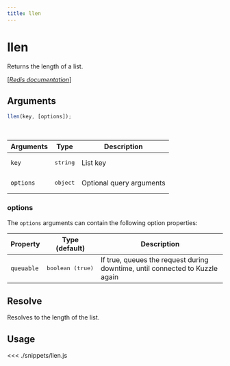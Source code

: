 ```yaml
---
title: llen
---
```


# llen

Returns the length of a list.

[[_Redis documentation_]](https://redis.io/commands/llen)

## Arguments

```js
llen(key, [options]);
```

<br/>

| Arguments | Type              | Description              |
| --------- | ----------------- | ------------------------ |
| `key`     | <pre>string</pre> | List key                 |
| `options` | <pre>object</pre> | Optional query arguments |

### options

The `options` arguments can contain the following option properties:

| Property   | Type (default)            | Description                                                                  |
| ---------- | ------------------------- | ---------------------------------------------------------------------------- |
| `queuable` | <pre>boolean (true)</pre> | If true, queues the request during downtime, until connected to Kuzzle again |

## Resolve

Resolves to the length of the list.

## Usage

<<< ./snippets/llen.js
